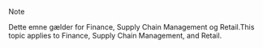 > [!NOTE]
> <span data-ttu-id="16efc-101">Dette emne gælder for Finance, Supply Chain Management og Retail.</span><span class="sxs-lookup"><span data-stu-id="16efc-101">This topic applies to Finance, Supply Chain Management, and Retail.</span></span> 
